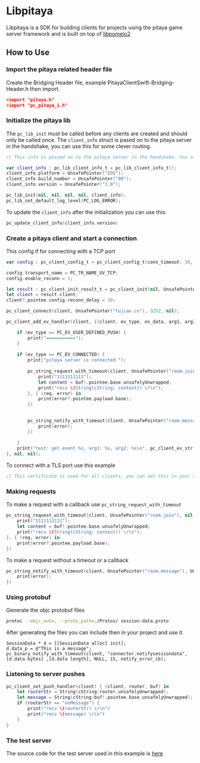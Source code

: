 # Libpitaya

Libpitaya is a SDK for building clients for projects using the pitaya game server framework and is built on top of [libpomelo2](https://github.com/NetEase/libpomelo2)

## How to Use


### Import the pitaya related header file

Create the Bridging Header file, example PitayaClientSwift-Bridging-Header.h then import.

``` c
#import "pitaya.h"
#import "pc_pitaya_i.h"
```

### Initialize the pitaya lib

The `pc_lib_init` must be called before any clients are created and should only be called once. The `client_info` struct is pased on to the pitaya server in the handshake, you can use this for some clever routing.  

``` swift
// This info is passed on to the pitaya server in the handshake. You can use this for routing

var client_info : pc_lib_client_info_t = pc_lib_client_info_t();
client_info.platform = UnsafePointer("IOS");
client_info.build_number = UnsafePointer("90");
client_info.version = UnsafePointer("1.0");

pc_lib_init(nil, nil, nil, nil, client_info);
pc_lib_set_default_log_level(PC_LOG_ERROR);
```

To update the `client_info` after the initialization you can use this:
``` swift
pc_update_client_info(client_info.version)
```

### Create a pitaya client and start a connection

This config if for connecting with a TCP port
``` swift
var config : pc_client_config_t = pc_client_config_t(conn_timeout: 30, enable_reconn: 1, reconn_max_retry: PC_ALWAYS_RETRY, reconn_delay: 30, reconn_delay_max: 1, reconn_exp_backoff: 1, enable_polling: 0, local_storage_cb: nil, ls_ex_data: nil, transport_name: PC_TR_NAME_UV_TCP, disable_compression: 0)

config.transport_name = PC_TR_NAME_UV_TCP;
config.enable_reconn = 1;

let result : pc_client_init_result_t = pc_client_init(nil, UnsafePointer([config]));
let client = result.client;
client?.pointee.config.reconn_delay = 10;

pc_client_connect(client, UnsafePointer("tujiao.co"), 3252, nil);

pc_client_add_ev_handler(client, {(client, ev_type, ex_data, arg1, arg2) in

    if (ev_type == PC_EV_USER_DEFINED_PUSH) {
        print("===========");
    }
    
    if (ev_type == PC_EV_CONNECTED) {
        print("pitaya server is connected.");
        
        pc_string_request_with_timeout(client, UnsafePointer("room.join"), nil, nil, 15, {(req, buf) in
            print("1111111111");
            let content = buf!.pointee.base.unsafelyUnwrapped;
            print("recv \(String(cString: content)) \r\n");
        }, { (req, error) in
            print(error?.pointee.payload.base);
        })

        
        pc_string_notify_with_timeout(client, UnsafePointer("room.message"), UnsafePointer("{\"name\":\"arden\", \"content\":\"welcome arden(他乐)\"}"), nil, 15, { (req, error) in
            print(error);
        })
        
    }
    print("test: get event %s, arg1: %s, arg2: %s\n", pc_client_ev_str(ev_type), arg1, arg2);
}, nil, nil);

```

To connect with a TLS port use this example

``` swift
// This certificate is used for all clients, you can set this in your setup function


```

### Making requests


To make a request with a callback use `pc_string_request_with_timeout`
``` swift
pc_string_request_with_timeout(client, UnsafePointer("room.join"), nil, nil, 15, {(req, buf) in
    print("1111111111");
    let content = buf!.pointee.base.unsafelyUnwrapped;
    print("recv \(String(cString: content)) \r\n");
}, { (req, error) in
    print(error?.pointee.payload.base);
})


```
To make a request without a timeout or a callback 

``` swift
pc_string_notify_with_timeout(client, UnsafePointer("room.message"), UnsafePointer("{\"name\":\"arden\", \"content\":\"welcome arden(他乐)\"}"), nil, 15, { (req, error) in
    print(error);
})
```

### Using protobuf

Generate the objc protobuf files

``` bash
protoc --objc_out=. --proto_path=./Protos/ session-data.proto
```

After generating the files you can include then in your project and use it.
``` objc 
SessionData * d = [[SessionData alloc] init];
d.data_p = @"This is a message";
pc_binary_notify_with_timeout(client, "connector.notifysessiondata", [d.data bytes] ,[d.data length], NULL, 15, notify_error_cb);
```

### Listening to server pushes

``` swift
pc_client_set_push_handler(client) { (client, router, buf) in
    let routerStr = String(cString:router.unsafelyUnwrapped);
    let message = String(cString:buf!.pointee.base.unsafelyUnwrapped);
    if (routerStr == "onMessage") {
        print("recv \(routerStr) \r\n")
        print("recv \(message) \r\n")
    }
}
```

### The test server

The source code for the test server used in  this example is [here](https://github.com/topfreegames/libpitaya/tree/master/pitaya-servers)


